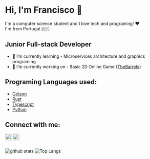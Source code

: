 
# Hi, I'm Francisco 👏

I'm a computer science student and I love tech and programing! ❤️ \
I'm from Portugal 🇵🇹.

## Junior Full-stack Developer

 - 🌱 I’m currently learning - Microservices architecture and graphics programing
 - 🔭 I’m currently working on - Basic 2D Online Game [(TheBarrels)](https://github.com/ProgramingIsTheFuture/TheBarrels)

## Programing Languages used:
 - [Golang](https://golang.org/)
 - [Rust](https://www.rust-lang.org/)
 - [Typescript](https://www.typescriptlang.org/)
 - [Python](https://www.python.org/)

## Connect with me:
[<img align="left" alt="Instagram" width="22px" src="https://cdn.jsdelivr.net/npm/simple-icons@v3/icons/instagram.svg" />][Instagram]
[<img align="left" alt="LinkedIn" width="22px" src="https://cdn.jsdelivr.net/npm/simple-icons@v3/icons/linkedin.svg" />][linkedin]

<br />
<br />

![github stats](https://github-readme-stats.vercel.app/api?username=ProgramingIsTheFuture&show_icons=true&theme=dark&count_private=true)
![Top Langs](https://github-readme-stats.vercel.app/api/top-langs/?username=ProgramingIsTheFuture&layout=compact&theme=dark)

[Instagram]: https://www.instagram.com/programingisthefuture/
[linkedin]: https://www.linkedin.com/in/francisco-santos-7a362a1b2/
